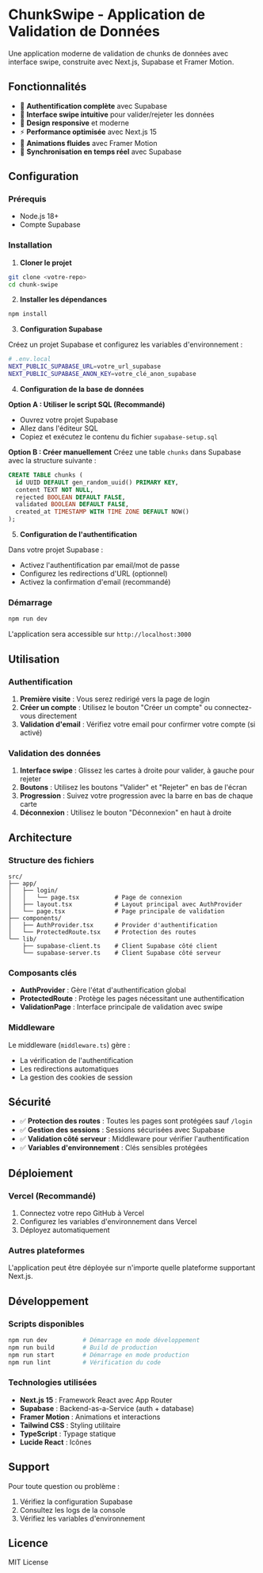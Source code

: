 # ChunkSwipe - Application de Validation de Données

Une application moderne de validation de chunks de données avec interface swipe, construite avec Next.js, Supabase et Framer Motion.

## Fonctionnalités

- 🔐 **Authentification complète** avec Supabase
- 🎯 **Interface swipe intuitive** pour valider/rejeter les données
- 📱 **Design responsive** et moderne
- ⚡ **Performance optimisée** avec Next.js 15
- 🎨 **Animations fluides** avec Framer Motion
- 🔄 **Synchronisation en temps réel** avec Supabase

## Configuration

### Prérequis

- Node.js 18+ 
- Compte Supabase

### Installation

1. **Cloner le projet**
```bash
git clone <votre-repo>
cd chunk-swipe
```

2. **Installer les dépendances**
```bash
npm install
```

3. **Configuration Supabase**

Créez un projet Supabase et configurez les variables d'environnement :

```bash
# .env.local
NEXT_PUBLIC_SUPABASE_URL=votre_url_supabase
NEXT_PUBLIC_SUPABASE_ANON_KEY=votre_clé_anon_supabase
```

4. **Configuration de la base de données**

**Option A : Utiliser le script SQL (Recommandé)**
- Ouvrez votre projet Supabase
- Allez dans l'éditeur SQL
- Copiez et exécutez le contenu du fichier `supabase-setup.sql`

**Option B : Créer manuellement**
Créez une table `chunks` dans Supabase avec la structure suivante :

```sql
CREATE TABLE chunks (
  id UUID DEFAULT gen_random_uuid() PRIMARY KEY,
  content TEXT NOT NULL,
  rejected BOOLEAN DEFAULT FALSE,
  validated BOOLEAN DEFAULT FALSE,
  created_at TIMESTAMP WITH TIME ZONE DEFAULT NOW()
);
```

5. **Configuration de l'authentification**

Dans votre projet Supabase :
- Activez l'authentification par email/mot de passe
- Configurez les redirections d'URL (optionnel)
- Activez la confirmation d'email (recommandé)

### Démarrage

```bash
npm run dev
```

L'application sera accessible sur `http://localhost:3000`

## Utilisation

### Authentification

1. **Première visite** : Vous serez redirigé vers la page de login
2. **Créer un compte** : Utilisez le bouton "Créer un compte" ou connectez-vous directement
3. **Validation d'email** : Vérifiez votre email pour confirmer votre compte (si activé)

### Validation des données

1. **Interface swipe** : Glissez les cartes à droite pour valider, à gauche pour rejeter
2. **Boutons** : Utilisez les boutons "Valider" et "Rejeter" en bas de l'écran
3. **Progression** : Suivez votre progression avec la barre en bas de chaque carte
4. **Déconnexion** : Utilisez le bouton "Déconnexion" en haut à droite

## Architecture

### Structure des fichiers

```
src/
├── app/
│   ├── login/
│   │   └── page.tsx          # Page de connexion
│   ├── layout.tsx            # Layout principal avec AuthProvider
│   └── page.tsx              # Page principale de validation
├── components/
│   ├── AuthProvider.tsx      # Provider d'authentification
│   └── ProtectedRoute.tsx    # Protection des routes
└── lib/
    ├── supabase-client.ts    # Client Supabase côté client
    └── supabase-server.ts    # Client Supabase côté serveur
```

### Composants clés

- **AuthProvider** : Gère l'état d'authentification global
- **ProtectedRoute** : Protège les pages nécessitant une authentification
- **ValidationPage** : Interface principale de validation avec swipe

### Middleware

Le middleware (`middleware.ts`) gère :
- La vérification de l'authentification
- Les redirections automatiques
- La gestion des cookies de session

## Sécurité

- ✅ **Protection des routes** : Toutes les pages sont protégées sauf `/login`
- ✅ **Gestion des sessions** : Sessions sécurisées avec Supabase
- ✅ **Validation côté serveur** : Middleware pour vérifier l'authentification
- ✅ **Variables d'environnement** : Clés sensibles protégées

## Déploiement

### Vercel (Recommandé)

1. Connectez votre repo GitHub à Vercel
2. Configurez les variables d'environnement dans Vercel
3. Déployez automatiquement

### Autres plateformes

L'application peut être déployée sur n'importe quelle plateforme supportant Next.js.

## Développement

### Scripts disponibles

```bash
npm run dev          # Démarrage en mode développement
npm run build        # Build de production
npm run start        # Démarrage en mode production
npm run lint         # Vérification du code
```

### Technologies utilisées

- **Next.js 15** : Framework React avec App Router
- **Supabase** : Backend-as-a-Service (auth + database)
- **Framer Motion** : Animations et interactions
- **Tailwind CSS** : Styling utilitaire
- **TypeScript** : Typage statique
- **Lucide React** : Icônes

## Support

Pour toute question ou problème :
1. Vérifiez la configuration Supabase
2. Consultez les logs de la console
3. Vérifiez les variables d'environnement

## Licence

MIT License
